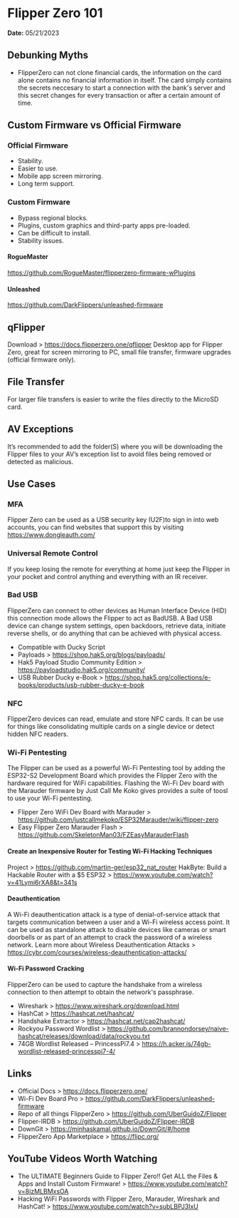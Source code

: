 # Flipper Zero 101
**Date:** 05/21/2023

## Debunking Myths
- FlipperZero can not clone financial cards, the information on the card alone contains no financial information in itself. The card simply contains the secrets neccesary to start a connection with the bank's server and this secret changes for every transaction or after a certain amount of time. 

## Custom Firmware vs Official Firmware
### Official Firmware
-	Stability.
-	Easier to use.
-	Mobile app screen mirroring.
-	Long term support. 
### Custom Firmware
-	Bypass regional blocks.
-	Plugins, custom graphics and third-party apps pre-loaded.
-	Can be difficult to install.
-	Stability issues. 
#### RogueMaster
https://github.com/RogueMaster/flipperzero-firmware-wPlugins
#### Unleashed
https://github.com/DarkFlippers/unleashed-firmware

## qFlipper
Download > https://docs.flipperzero.one/qflipper
Desktop app for Flipper Zero, great for screen mirroring to PC, small file transfer, firmware upgrades (official firmware only). 

## File Transfer
For larger file transfers is easier to write the files directly to the MicroSD card.

## AV Exceptions
It’s recommended to add the folder(S) where you will be downloading the Flipper files to your AV’s exception list to avoid files being removed or detected as malicious.  

## Use Cases
### MFA
Flipper Zero can be used as a USB security key (U2F)to sign in into web accounts, you can find websites that support this by visiting https://www.dongleauth.com/  
### Universal Remote Control
If you keep losing the remote for everything at home just keep the Flipper in your pocket and control anything and everything with an IR receiver. 
### Bad USB
FlipperZero can connect to other devices as Human Interface Device (HID) this connection mode allows the Flipper to act as BadUSB. A Bad USB device can change system settings, open backdoors, retrieve data, initiate reverse shells, or do anything that can be achieved with physical access.
- Compatible with Ducky Script
- Payloads > https://shop.hak5.org/blogs/payloads/  
- Hak5 Payload Studio Community Edition > https://payloadstudio.hak5.org/community/ 
- USB Rubber Ducky e-Book > https://shop.hak5.org/collections/e-books/products/usb-rubber-ducky-e-book
### NFC
FlipperZero devices can read, emulate and store NFC cards. It can be use for things like consolidating multiple cards on a single device or detect hidden NFC readers. 
### Wi-Fi Pentesting
The Flipper can be used as a powerful Wi-Fi Pentesting tool by adding the ESP32-S2 Development Board which provides the Flipper Zero with the hardware required for WiFi capabilities. Flashing the Wi-Fi Dev board with the Marauder firmware by Just Call Me Koko gives provides a suite of toosl to use your Wi-Fi pentesting. 
- Flipper Zero WiFi Dev Board with Marauder > https://github.com/justcallmekoko/ESP32Marauder/wiki/flipper-zero
- Easy Flipper Zero Marauder Flash > https://github.com/SkeletonMan03/FZEasyMarauderFlash
#### Create an Inexpensive Router for Testing Wi-Fi Hacking Techniques
Project > https://github.com/martin-ger/esp32_nat_router
HakByte: Build a Hackable Router with a $5 ESP32 > https://www.youtube.com/watch?v=41Lymi6rXA8&t=341s
#### Deauthentication
A Wi-Fi deauthentication attack is a type of denial-of-service attack that targets communication between a user and a Wi-Fi wireless access point. It can be used as standalone attack to disable devices like cameras or smart doorbells or as part of an attempt to crack the password of a wireless network. 
Learn more about Wireless Deauthentication Attacks > https://cybr.com/courses/wireless-deauthentication-attacks/
#### Wi-Fi Password Cracking
FlipperZero can be used to capture the handshake from a wireless connection to then attempt to obtain the network's passphrase. 
- Wireshark > https://www.wireshark.org/download.html
- HashCat > https://hashcat.net/hashcat/
- Handshake Extractor > https://hashcat.net/cap2hashcat/ 
- Rockyou Password Wordlist > https://github.com/brannondorsey/naive-hashcat/releases/download/data/rockyou.txt
- 74GB Wordlist Released – PrincessPi7.4 > https://h.acker.is/74gb-wordlist-released-princesspi7-4/

## Links
-	Official Docs > https://docs.flipperzero.one/ 
-	Wi-Fi Dev Board Pro > https://github.com/DarkFlippers/unleashed-firmware
-	Repo of all things FlipperZero > https://github.com/UberGuidoZ/Flipper
-	Flipper-IRDB > https://github.com/UberGuidoZ/Flipper-IRDB 
-	DownGit > https://minhaskamal.github.io/DownGit/#/home
-	FlipperZero App Marketplace > https://flipc.org/ 

## YouTube Videos Worth Watching
-	The ULTIMATE Beginners Guide to Flipper Zero!! Get ALL the Files & Apps and Install Custom Firmware! > https://www.youtube.com/watch?v=8izMLBMxsOA
-	Hacking WiFi Passwords with Flipper Zero, Marauder, Wireshark and HashCat! > https://www.youtube.com/watch?v=subLBPJ3IxU
